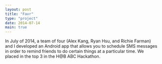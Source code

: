 ```yaml
---
layout: post
title: "Favr"
type: "project"
date: 2014-07-14
main: true
---
```


In July of 2014, a team of four (Alex Kang, Ryan Hsu, and Richie Farman) and I developed an Android app that allows you to schedule SMS messages in order to remind friends to do certain things at a particular time. We placed in the top 3 in the H@B ABC Hackathon. 